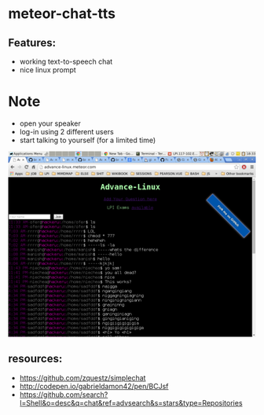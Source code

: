 meteor-chat-tts
==


Features:
-----
- working text-to-speech chat
- nice linux prompt

Note
==
- open your speaker 
- log-in using 2 different users 
- start talking to yourself (for a limited time)


![screenshot](./screenshot.png)


resources:
--
- https://github.com/zquestz/simplechat
- http://codepen.io/gabrieldamon42/pen/BCJsf
- https://github.com/search?l=Shell&o=desc&q=chat&ref=advsearch&s=stars&type=Repositories
